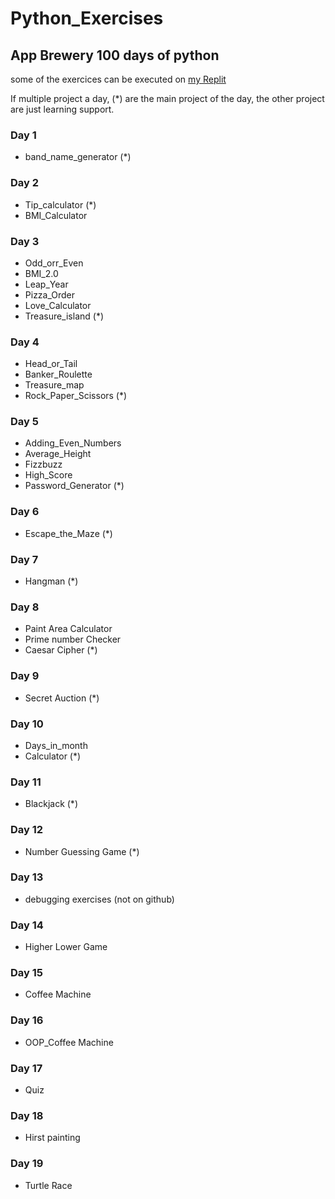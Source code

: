 # Python_Exercises

## App Brewery 100 days of python

some of the exercices can be executed on [my Replit](https://replit.com/@Tegristh)

If multiple project a day, (*) are the main project of the day, the other project are just learning support.


### Day 1

- band_name_generator (*)

### Day 2

- Tip_calculator (*)
- BMI_Calculator

### Day 3

- Odd_orr_Even
- BMI_2.0
- Leap_Year
- Pizza_Order
- Love_Calculator
- Treasure_island (*)

### Day 4

- Head_or_Tail
- Banker_Roulette
- Treasure_map
- Rock_Paper_Scissors (*)

### Day 5

- Adding_Even_Numbers
- Average_Height
- Fizzbuzz
- High_Score
- Password_Generator (*)

### Day 6

- Escape_the_Maze (*)

### Day 7

- Hangman (*)

### Day 8

- Paint Area Calculator
- Prime number Checker
- Caesar Cipher (*)

### Day 9

- Secret Auction (*)

### Day 10

- Days_in_month
- Calculator (*)

### Day 11

- Blackjack (*)

### Day 12

- Number Guessing Game (*)

### Day 13

- debugging exercises (not on github)

### Day 14

- Higher Lower Game

### Day 15

- Coffee Machine

### Day 16

- OOP_Coffee Machine

### Day 17

- Quiz 

### Day 18

- Hirst painting

### Day 19

- Turtle Race